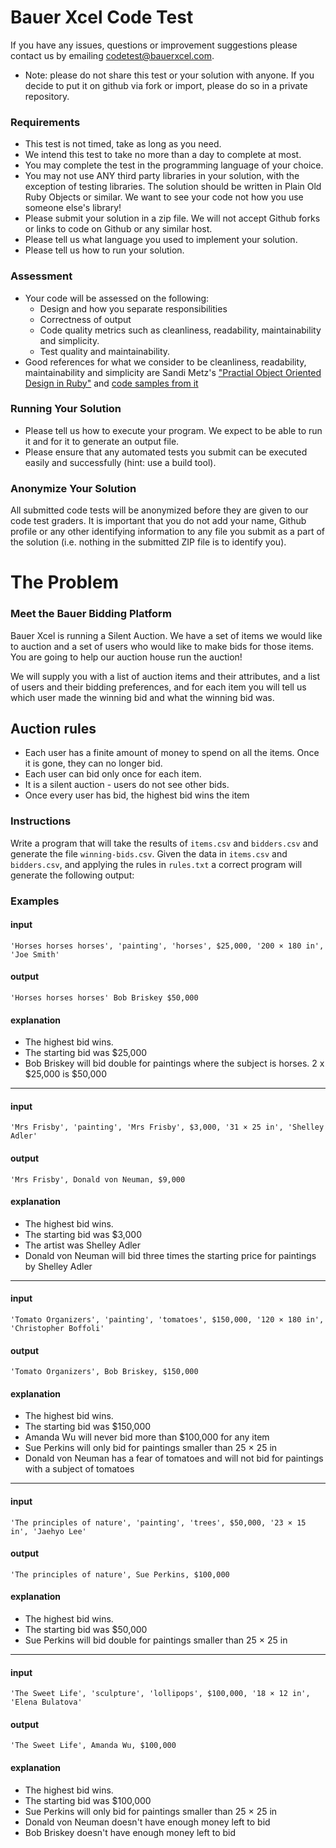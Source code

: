 # Bauer Xcel Code Test

If you have any issues, questions or improvement suggestions please contact us by emailing
codetest@bauerxcel.com.

* Note: please do not share this test or your solution with anyone. If you decide to
put it on github via fork or import, please do so in a private repository.

### Requirements

 - This test is not timed, take as long as you need.
 - We intend this test to take no more than a day to complete at most.
 - You may complete the test in the programming language of your choice.
 - You may not use ANY third party libraries in your solution, with the exception of testing libraries. 
 The solution should be written in Plain Old Ruby Objects or similar. We want to see your code not how you use someone else's library!
 - Please submit your solution in a zip file. We will not accept Github forks or links to code on Github or any similar
 host.
 - Please tell us what language you used to implement your solution.
 - Please tell us how to run your solution.

### Assessment

- Your code will be assessed on the following:
    - Design and how you separate responsibilities
    - Correctness of output
    - Code quality metrics such as cleanliness, readability, maintainability and simplicity.
    - Test quality and maintainability.
- Good references for what we consider to be cleanliness, readability, maintainability and simplicity are
Sandi Metz's ["Practial Object Oriented Design in Ruby"](http://www.poodr.com/) and
[code samples from it](https://github.com/skmetz/poodr/)

### Running Your Solution

- Please tell us how to execute your program. We expect to be able to run it and for it to generate an output file.
- Please ensure that any automated tests you submit can be executed easily and successfully (hint: use a build tool).

### Anonymize Your Solution

All submitted code tests will be anonymized before they are given to our code test graders. It is important that
you do not add your name, Github profile or any other identifying information to any file you submit as a part of the
solution (i.e. nothing in the submitted ZIP file is to identify you).

# The Problem

### Meet the Bauer Bidding Platform

Bauer Xcel is running a Silent Auction. We have a set of items we would like to auction and a set of users who would like to make bids
for those items. You are going to help our auction house run the auction!

We will supply you with a list of auction items and their attributes, and a list of users and their bidding preferences, and for each item
you will tell us which user made the winning bid and what the winning bid was.

## Auction rules

- Each user has a finite amount of money to spend on all the items. Once it is gone, they can no longer bid.
- Each user can bid only once for each item.
- It is a silent auction - users do not see other bids.
- Once every user has bid, the highest bid wins the item

### Instructions

Write a program that will take the results of `items.csv` and `bidders.csv` and generate the file `winning-bids.csv`. Given the data in `items.csv` 
and `bidders.csv`, and applying the rules in `rules.txt`  a correct program will generate the following output:



### Examples


#### input
```
'Horses horses horses', 'painting', 'horses', $25,000, '200 × 180 in', 'Joe Smith'
```

#### output
```
'Horses horses horses' Bob Briskey $50,000
```

#### explanation
- The highest bid wins. 
- The starting bid was $25,000
- Bob Briskey will bid double for paintings where the subject is horses. 2 x $25,000 is $50,000


___

#### input
```
'Mrs Frisby', 'painting', 'Mrs Frisby', $3,000, '31 × 25 in', 'Shelley Adler'
```

#### output
```
'Mrs Frisby', Donald von Neuman, $9,000
```

#### explanation
- The highest bid wins. 
- The starting bid was $3,000
- The artist was Shelley Adler
- Donald von Neuman will bid three times the starting price for paintings by Shelley Adler

___

#### input
```
'Tomato Organizers', 'painting', 'tomatoes', $150,000, '120 × 180 in', 'Christopher Boffoli'
```

#### output
```
'Tomato Organizers', Bob Briskey, $150,000 
```

#### explanation
- The highest bid wins. 
- The starting bid was $150,000
- Amanda Wu will never bid more than $100,000 for any item
- Sue Perkins will only bid for paintings smaller than 25 × 25 in
- Donald von Neuman has a fear of tomatoes and will not bid for paintings with a subject of tomatoes

___

#### input
```
'The principles of nature', 'painting', 'trees', $50,000, '23 × 15 in', 'Jaehyo Lee'
```

#### output
```
'The principles of nature', Sue Perkins, $100,000
```

#### explanation
- The highest bid wins. 
- The starting bid was $50,000
- Sue Perkins will bid double for paintings smaller than 25 × 25 in

___

#### input
```
'The Sweet Life', 'sculpture', 'lollipops', $100,000, '18 × 12 in', 'Elena Bulatova'
```

#### output
```
'The Sweet Life', Amanda Wu, $100,000
```

#### explanation
- The highest bid wins. 
- The starting bid was $100,000
- Sue Perkins will only bid for paintings smaller than 25 × 25 in
- Donald von Neuman doesn't have enough money left to bid
- Bob Briskey doesn't have enough money left to bid